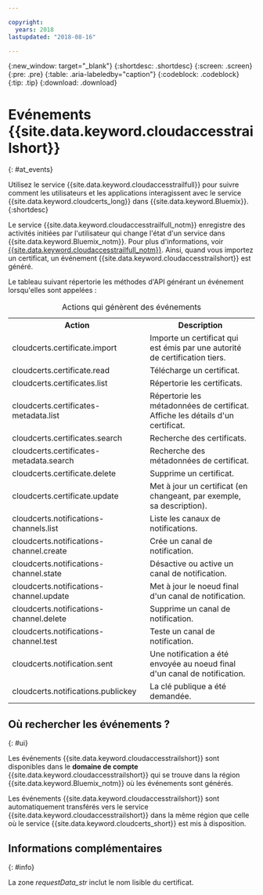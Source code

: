 ```yaml
---

copyright:
  years: 2018
lastupdated: "2018-08-16"

---
```


{:new_window: target="_blank"}
{:shortdesc: .shortdesc}
{:screen: .screen}
{:pre: .pre}
{:table: .aria-labeledby="caption"}
{:codeblock: .codeblock}
{:tip: .tip}
{:download: .download}


# Evénements {{site.data.keyword.cloudaccesstrailshort}}  
{: #at_events}

Utilisez le service {{site.data.keyword.cloudaccesstrailfull}} pour suivre comment les utilisateurs et les applications interagissent avec le service {{site.data.keyword.cloudcerts_long}} dans {{site.data.keyword.Bluemix}}.
{:shortdesc}

Le service {{site.data.keyword.cloudaccesstrailfull_notm}} enregistre des activités initiées par l'utilisateur qui change l'état d'un service dans {{site.data.keyword.Bluemix_notm}}. Pour plus d'informations, voir [{{site.data.keyword.cloudaccesstrailfull_notm}}](/docs/services/cloud-activity-tracker/index.html#getting-started-with-cla). Ainsi, quand vous importez un certificat, un événement {{site.data.keyword.cloudaccesstrailshort}} est généré.

Le tableau suivant répertorie les méthodes d'API générant un événement lorsqu'elles sont appelées :

<table>
  <caption>Actions qui génèrent des événements</caption>
  <tr>
    <th>Action</th>
	  <th>Description</th>
  </tr>
  <tr>
    <td>cloudcerts.certificate.import</td>
	  <td>Importe un certificat qui est émis par une autorité de certification tiers.</td>
  </tr>
  <tr>
    <td>cloudcerts.certificate.read</td>
	  <td>Télécharge un certificat.</td>
  </tr>
  <tr>
    <td>cloudcerts.certificates.list</td>
	  <td>Répertorie les certificats.</td>
  </tr>
  <tr>
    <td>cloudcerts.certificates-metadata.list</td>
	  <td>Répertorie les métadonnées de certificat. Affiche les détails d'un certificat.</td>
  </tr>
  <tr>
    <td>cloudcerts.certificates.search</td>
	  <td>Recherche des certificats.</td>
  </tr>
  <tr>
    <td>cloudcerts.certificates-metadata.search</td>
	  <td>Recherche des métadonnées de certificat.</td>
  </tr>
  <tr>
    <td>cloudcerts.certificate.delete</td>
	  <td>Supprime un certificat.</td>
  </tr>
  <tr>
    <td>cloudcerts.certificate.update</td>
	  <td>Met à jour un certificat (en changeant, par exemple, sa description).</td>
  </tr>
  <tr>
    <td>cloudcerts.notifications-channels.list</td>
	  <td>Liste les canaux de notifications.</td>
  </tr>
  <tr>
    <td>cloudcerts.notifications-channel.create</td>
	  <td>Crée un canal de notification.</td>
  </tr>
  <tr>
    <td>cloudcerts.notifications-channel.state</td>
	  <td>Désactive ou active un canal de notification.</td>
  </tr>
  <tr>
    <td>cloudcerts.notifications-channel.update</td>
	  <td>Met à jour le noeud final d'un canal de notification.</td>
  </tr>
  <tr>
    <td>cloudcerts.notifications-channel.delete</td>
	  <td>Supprime un canal de notification.</td>
  </tr>
  <tr>
    <td>cloudcerts.notifications-channel.test</td>
	  <td>Teste un canal de notification.</td>
  </tr>
  <tr>
    <td>cloudcerts.notification.sent</td>
	  <td>Une notification a été envoyée au noeud final d'un canal de notification.</td>
  </tr>
  <tr>
    <td>cloudcerts.notifications.publickey</td>
	  <td>La clé publique a été demandée.</td>
  </tr>
</table>

## Où rechercher les événements ?
{: #ui}

Les événements {{site.data.keyword.cloudaccesstrailshort}} sont disponibles dans le **domaine de compte** {{site.data.keyword.cloudaccesstrailshort}} qui se trouve dans la région {{site.data.keyword.Bluemix_notm}} où les événements sont générés.

Les événements {{site.data.keyword.cloudaccesstrailshort}} sont automatiquement transférés vers le service {{site.data.keyword.cloudaccesstrailshort}} dans la même région que celle où le service {{site.data.keyword.cloudcerts_short}} est mis à disposition.

## Informations complémentaires
{: #info}

La zone *requestData_str* inclut le nom lisible du certificat.
